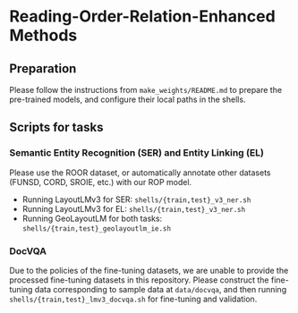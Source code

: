 # Reading-Order-Relation-Enhanced Methods

## Preparation

Please follow the instructions from `make_weights/README.md` to prepare the pre-trained models, and configure their local paths in the shells. 

## Scripts for tasks

### Semantic Entity Recognition (SER) and Entity Linking (EL)

Please use the ROOR dataset, or automatically annotate other datasets (FUNSD, CORD, SROIE, etc.) with our ROP model.

* Running LayoutLMv3 for SER: `shells/{train,test}_v3_ner.sh`
* Running LayoutLMv3 for EL: `shells/{train,test}_v3_ner.sh`
* Running GeoLayoutLM for both tasks: `shells/{train,test}_geolayoutlm_ie.sh`

### DocVQA

Due to the policies of the fine-tuning datasets, we are unable to provide the processed fine-tuning datasets in this repository.
Please construct the fine-tuning data corresponding to sample data at `data/docvqa`, and then running `shells/{train,test}_lmv3_docvqa.sh` for fine-tuning and validation. 
